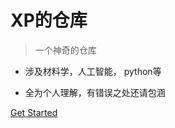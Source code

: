 <!-- _coverpage.md -->

# XP的仓库

> 一个神奇的仓库

- 涉及材料学，人工智能， python等

- 全为个人理解，有错误之处还请包涵

  



[Get Started](/README.md)

